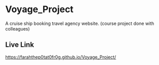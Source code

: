 # Voyage_Project
A cruise ship booking travel agency website. (course project done with colleagues)


## Live Link
https://farahthep0tat0fr0g.github.io/Voyage_Project/
